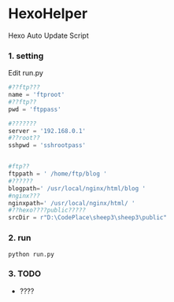 # HexoHelper
Hexo Auto Update Script



### 1. setting

Edit run.py

```python
#??ftp???
name = 'ftproot'
#??ftp??
pwd = 'ftppass'

#???????
server = '192.168.0.1'
#??root??
sshpwd = 'sshrootpass'


#ftp??
ftppath = ' /home/ftp/blog '
#??????
blogpath=' /usr/local/nginx/html/blog '
#nginx???
nginxpath=' /usr/local/nginx/html/ '
#??hexo????public?????
srcDir = r"D:\CodePlace\sheep3\sheep3\public"
```



### 2. run

```
python run.py
```



### 3. TODO

- ????

